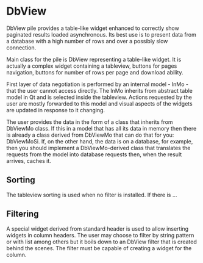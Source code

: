 DbView
=======

DbView pile provides a table-like widget enhanced to correctly show paginated
results loaded asynchronous. Its best use is to present data from a database
with a high number of rows and over a possibly slow connection.

Main class for the pile is DbView representing a table-like widget. It is
actually a complex widget containing a tableview, buttons for pages navigation,
buttons for number of rows per page and download ability.

First layer of data negotiation is performed by an internal model - InMo - that
the user cannot access directly. The InMo inherits from abstract table model in
Qt and is selected inside the tableview. Actions requested by the user are
mostly forwarded to this model and visual aspects of the widgets are updated in
response to it changing.

The user provides the data in the form of a class that inherits from DbViewMo
class. If this in a model that has all its data in memory then there is already
a class derived from DbViewMo that can do that for you: DbViewMoSi. If, on the
other hand, the data is on a database, for example, then you should implement a
DbViewMo-derived class that translates the requests from the model into
database requests then, when the result arrives, caches it.

Sorting
------------

The tableview sorting is used when no filter is installed. If there is ...

Filtering
--------------

A special widget derived from standard header is used to allow inserting
widgets in column headers. The user may choose to filter by string pattern or
with list among others but it boils down to an DbView filter that is created
behind the scenes. The filter must be capable of creating a widget for the
column.

